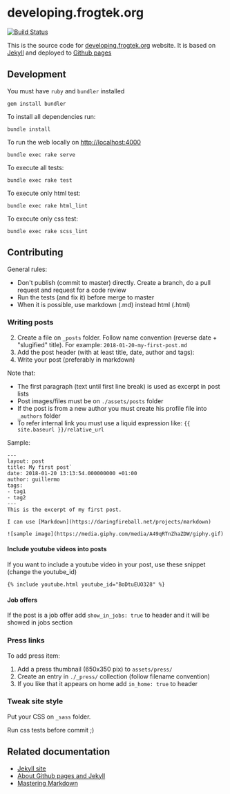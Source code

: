 # developing.frogtek.org
[![Build Status](https://travis-ci.org/Frogtek/developing-site.svg)](https://travis-ci.org/Frogtek/developing-site)

This is the source code for [developing.frogtek.org](http://developing.frogtek.org) website.
It is based on [Jekyll](https://jekyllrb.com/) and deployed to [Github pages](https://pages.github.com)

## Development

You must have `ruby` and `bundler` installed

```
gem install bundler
```

To install all dependencies run:

```
bundle install
```

To run the web locally on [http://localhost:4000](http://localhost:4000)

```
bundle exec rake serve
```

To execute all tests:

```
bundle exec rake test
```

To execute only html test:

```
bundle exec rake html_lint
```

To execute only css test:

```
bundle exec rake scss_lint
```

## Contributing

General rules:

- Don't publish (commit to master) directly. Create a branch, do a pull request and request for a code review
- Run the tests (and fix it) before merge to master
- When it is possible, use markdown (.md) instead html (.html)

### Writing posts

2. Create a file on `_posts` folder. Follow name convention (reverse date + "slugified" title). For example: `2018-01-20-my-first-post.md`
3. Add the post header (with at least title, date, author and tags):
4. Write your post (preferably in markdown)

Note that:
 
- The first paragraph (text until first line break) is used as excerpt in post lists
- Post images/files must be on `./assets/posts` folder
- If the post is from a new author you must create his profile file into `_authors` folder
- To refer internal link you must use a liquid expression like: `{{ site.baseurl }}/relative_url`

Sample:
    
    ---
    layout: post
    title: My first post`
    date: 2018-01-20 13:13:54.000000000 +01:00
    author: guillermo
    tags:
    - tag1
    - tag2
    ---
    This is the excerpt of my first post.
    
    I can use [Markdown](https://daringfireball.net/projects/markdown)
    
    ![sample image](https://media.giphy.com/media/A49qRTnZhaZDW/giphy.gif)

#### Include youtube videos into posts

If you want to include a youtube video in your post, use these snippet (change the youtube_id)

```
{% include youtube.html youtube_id="BoDtuEUO328" %}
```

#### Job offers

If the post is a job offer add `show_in_jobs: true` to header and it will be showed in jobs section

### Press links

To add press item:

1. Add a press thumbnail (650x350 pix) to `assets/press/`
2. Create an entry in `./_press/` collection (follow filename convention)
3. If you like that it appears on home add `in_home: true` to header

### Tweak site style

Put your CSS on `_sass` folder. 

Run css tests before commit ;)

## Related documentation

- [Jekyll site](https://jekyllrb.com/docs/)
- [About Github pages and Jekyll](https://help.github.com/articles/about-github-pages-and-jekyll/)
- [Mastering Markdown](https://guides.github.com/features/mastering-markdown/)